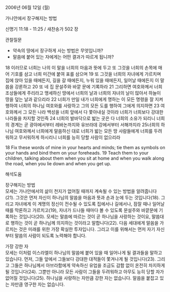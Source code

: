 2006년 06월 12일 (월)

가나안에서 장구해지는 방법



신명기 11:18 - 11:25 / 새찬송가 502 장


관찰질문
- 약속의 땅에서 장구하게 사는 방법은 무엇입니까?
- 말씀에 붙어 있는 자에게는 어떤 결과가 따르게 됩니까?

18 이러므로 너희는 나의 이 말을 너희의 마음과 뜻에 두고 또 그것을 너희의 손목에 매어 기호를 삼고 너희 미간에 붙여 표를 삼으며 19 또 그것을 너희의 자녀에게 가르치며 집에 앉아 있을 때에든지, 길을 갈 때에든지, 누워 있을 때에든지, 일어날 때에든지 이 말씀을 강론하고 20 또 네 집 문설주와 바깥 문에 기록하라 21 그리하면 여호와께서 너희 조상들에게 주리라고 맹세하신 땅에서 너희의 날과 너희의 자녀의 날이 많아서 하늘이 땅을 덮는 날과 같으리라 22 너희가 만일 내가 너희에게 명하는 이 모든 명령을 잘 지켜 행하여 너희의 하나님 여호와를 사랑하고 그의 모든 도를 행하여 그에게 의지하면 23 여호와께서 그 모든 나라 백성을 너희 앞에서 다 쫓아내실 것이라 너희가 너희보다 강대한 나라들을 차지할 것인즉 24 너희의 발바닥으로 밟는 곳은 다 너희의 소유가 되리니 너희의 경계는 곧 광야에서부터 레바논까지와 유브라데 강에서부터 서해까지라 25너희의 하나님 여호와께서 너희에게 말씀하신 대로 너희가 밟는 모든 땅 사람들에게 너희를 두려워하고 무서워하게 하시리니 너희를 능히 당할 사람이 없으리라 

18  Fix these words of mine in your hearts and minds; tie them as symbols on your hands and bind them on your foreheads. 19 Teach them to your children, talking about them when you sit at home and when you walk along the road, when you lie down and when you get up.

해석도움





장구해지는 방법  
모세는 가나안에서의 삶이 천지가 없어질 때까지 계속될 수 있는 방법을 알려줍니다(21). 그것은 먼저 자신이 하나님의 말씀을 마음과 뜻과 손과 눈에 두는 것입니다(18). 그리고 자녀에게 이 계명의 정신이 전수될 수 있도록 집에서나 길에서나, 잠잘 때나 일어날 때를 막론하고 가르치고(19), 자녀가 드나들 때마다 볼 수 있도록 문설주와 바깥문에 기록하는 것입니다(20). 모세는 말씀에 따르는 것이 곧 하나님을 사랑하는 것이요, 말씀대로 행하는 것이 곧 하나님께 의지하는 것이라고 말합니다(22). 다음 세대에게 말씀을 가르치는 것은 미래를 위한 가장 확실한 투자입니다. 그리고 이를 위해서는 먼저 자기 자신부터 말씀의 사람이 되도록 노력해야 합니다. 

가장 강한 자  
모세는 이처럼 이스라엘이 하나님의 말씀에 붙어 있을 때 일어나게 될 결과들을 말하고 있습니다. 먼저, 그들 앞에서 그들보다 강대한 대적들이 쫓겨나게 될 것입니다(23). 그리고 그들은 하나님께서 아브라함에게 약속하신 유업을 조금도 감함 없이 온전히 차지하게 될 것입니다(24). 그뿐만 아니라 모든 사람이 그들을 두려워하고 아무도 능히 당할 자가 없어질 것입니다(25). 하나님을 사랑하는 자만큼 강한 자는 없습니다. 말씀을 붙잡고 있는 자만큼 영구한 자는 없습니다.